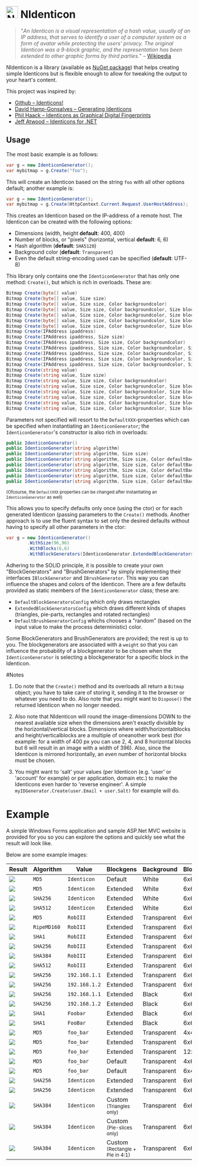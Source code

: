 <img src="http://riii.nl/nidenticonlogo" width="32" height="32" alt="NIdenticon Logo"> NIdenticon
==========

> "*An Identicon is a visual representation of a hash value, usually of an IP address, that serves to identify a user of a computer system as a form of avatar while protecting the users' privacy. The original Identicon was a 9-block graphic, and the representation has been extended to other graphic forms by third parties.*"
– [Wikipedia](http://en.wikipedia.org/wiki/Identicon)

NIdenticon is a library (available as [NuGet package](https://www.nuget.org/packages/NIdenticon)) that helps creating simple Identicons but is flexible enough to allow for tweaking the output to your heart's content.

This project was inspired by:
 * [Github – Identicons!](https://github.com/blog/1586-identicons)
 * [David Hamp-Gonsalves – Generating Identicons](http://www.davidhampgonsalves.com/Identicons)
 * [Phil Haack – Identicons as Graphical Digital Fingerprints](http://haacked.com/archive/2007/01/22/Identicons_as_Visual_Fingerprints.aspx)
 * [Jeff Atwood – Identicons for .NET](http://www.codinghorror.com/blog/2007/01/identicons-for-net.html)

## Usage

The most basic example is as follows:
```c#
var g = new IdenticonGenerator();
var mybitmap = g.Create("foo");
````

This will create an Identicon based on the string `foo` with all other options default; another example is:
```c#
var g = new IdenticonGenerator();
var mybitmap = g.Create(HttpContext.Current.Request.UserHostAddress);
````

This creates an Identicon based on the IP-address of a remote host. The Identicon can be created with the following options:

* Dimensions (width, height **default**: 400, 400)
* Number of blocks, or "pixels" (horizontal, vertical **default**: 6, 6)
* Hash algorithm (**default**: `SHA5120`)
* Background color (**default**: `Transparent`)
* Even the default string-encoding used can be specified (**default**: UTF-8)

This library only contains one the `IdenticonGenerator` that has only one method: `Create()`, but which is rich in overloads. These are:
```c#
Bitmap Create(byte[] value)
Bitmap Create(byte[] value, Size size)
Bitmap Create(byte[] value, Size size, Color backgroundcolor)
Bitmap Create(byte[] value, Size size, Color backgroundcolor, Size blocks)
Bitmap Create(byte[] value, Size size, Color backgroundcolor, Size blocks, IBlockGenerator[] blockgenerators)
Bitmap Create(byte[] value, Size size, Color backgroundcolor, Size blocks, IBlockGenerator[] blockgenerators, IBrushGenerator brushgenerator)
Bitmap Create(byte[] value, Size size, Color backgroundcolor, Size blocks, IBlockGenerator[] blockgenerators, IBrushGenerator brushgenerator, string algorithm)
Bitmap Create(IPAddress ipaddress)
Bitmap Create(IPAddress ipaddress, Size size)
Bitmap Create(IPAddress ipaddress, Size size, Color backgroundcolor)
Bitmap Create(IPAddress ipaddress, Size size, Color backgroundcolor, Size blocks)
Bitmap Create(IPAddress ipaddress, Size size, Color backgroundcolor, Size blocks, IBlockGenerator[] blockgenerators)
Bitmap Create(IPAddress ipaddress, Size size, Color backgroundcolor, Size blocks, IBlockGenerator[] blockgenerators, IBrushGenerator brushgenerator)
Bitmap Create(IPAddress ipaddress, Size size, Color backgroundcolor, Size blocks, IBlockGenerator[] blockgenerators, IBrushGenerator brushgenerator, string algorithm)
Bitmap Create(string value)
Bitmap Create(string value, Size size)
Bitmap Create(string value, Size size, Color backgroundcolor)
Bitmap Create(string value, Size size, Color backgroundcolor, Size blocks)
Bitmap Create(string value, Size size, Color backgroundcolor, Size blocks, Encoding encoding)
Bitmap Create(string value, Size size, Color backgroundcolor, Size blocks, Encoding encoding, IBlockGenerator[] blockgenerators)
Bitmap Create(string value, Size size, Color backgroundcolor, Size blocks, Encoding encoding, IBlockGenerator[] blockgenerators, IBrushGenerator brushgenerator)
Bitmap Create(string value, Size size, Color backgroundcolor, Size blocks, Encoding encoding, IBlockGenerator[] blockgenerators, IBrushGenerator brushgenerator, string algorithm)
````

Parameters not specified will resort to the `DefaultXXX`-properties which can be specified when instantiating an `IdenticonGenerator`; the `IdenticonGenerator`'s constructor is also rich in overloads:
```c#
public IdenticonGenerator()
public IdenticonGenerator(string algorithm)
public IdenticonGenerator(string algorithm, Size size)
public IdenticonGenerator(string algorithm, Size size, Color defaultBackgroundColor)
public IdenticonGenerator(string algorithm, Size size, Color defaultBackgroundColor, Size defaultBlocks)
public IdenticonGenerator(string algorithm, Size size, Color defaultBackgroundColor, Size defaultBlocks, Encoding encoding)
public IdenticonGenerator(string algorithm, Size size, Color defaultBackgroundColor, Size defaultBlocks, Encoding encoding, IBlockGenerator[] blockgenerators)
public IdenticonGenerator(string algorithm, Size size, Color defaultBackgroundColor, Size defaultBlocks, Encoding encoding, IBlockGenerator[] blockgenerators, IBrushGenerator brushgenerator)
````

<sub>(Ofcourse, the `DefaultXXX` properties can be changed after instantiating an `IdenticonGenerator` as well)</sub>

This allows you to specify defaults only once (using the ctor) or for each generated Identicon (passing parameters to the `Create()` methods. Another approach is to use the fluent syntax to set only the desired defaults without having to specify all other parameters in the ctor:

```c#
var g = new IdenticonGenerator()
        .WithSize(96,96)
        .WithBlocks(6,6)
        .WithBlockGenerators(IdenticonGenerator.ExtendedBlockGeneratorsConfig);
````

Adhering to the SOLID principle, it is possible to create your own "BlockGenerators" and "BrushGenerators" by simply implementing their interfaces `IBlockGenerator` and `IBrushGenerator`. This way you can influence the shapes and colors of the Identicon. There are a few defaults provided as static members of the `IdenticonGenerator` class; these are:

* `DefaultBlockGeneratorsConfig` which only draws rectangles
* `ExtendedBlockGeneratorsConfig` which draws different kinds of shapes (triangles, pie-parts, rectangles and rotated rectangles)
* `DefaultBrushGeneratorConfig` whichs chooses a "random" (based on the input value to make the process deterministic) color.
 
Some BlockGenerators and BrushGenerators are provided; the rest is up to you. The blockgenerators are associated with a `weight` so that you can influence the probability of a blockgenerator to be chosen when the `IdenticonGenerator` is selecting a blockgenerator for a specific block in the Identicon.

#Notes

1. Do note that the `Create()` method and its overloads all return a `Bitmap` object; you have to take care of storing it, sending it to the browser or whatever you need to do. Also note that you might want to `Dispose()` the returned Identicon when no longer needed.

2. Also note that NIdenticon will round the image-dimensions DOWN to the nearest available size when the dimensions aren't exactly divisible by the horizontal/vertical blocks. Dimensions where width/horizontalblocks and height/verticalblocks are a multiple of oneanother work best (for example: for a width of 400 px you can use 2, 4, and 8 horizontal blocks but 6 will result in an image with a width of 396). Also, since the Identicon is mirrored horizontally, an *even* number of horizontal blocks must be chosen.

3. You might want to 'salt' your values (per Identicon (e.g. 'user' or 'account' for example) or per application, domain etc.) to make the Identicons even harder to 'reverse engineer'. A simple `myIDGenerator.Create(user.Email + user.Salt)` for example will do.

# Example

A simple Windows Forms application and sample ASP.Net MVC website is provided for you so you can explore the options and quickly see what the result will look like.

Below are some example images:

Result | Algorithm | Value | Blockgens | Background | Blocks | Brush
--- | --- | --- | --- | --- | --- | ---
![](examples/ex00.png) | `MD5` | `Identicon` | Default | White | 6x6 | Static
![](examples/ex01.png) | `MD5` | `Identicon` | Extended | White | 6x6 | Static
![](examples/ex02.png) | `SHA256` | `Identicon` | Extended | White | 6x6 | Static
![](examples/ex03.png) | `SHA512` | `Identicon` | Extended | White | 6x6 | Static
![](examples/ex04.png) | `MD5` | `RobIII` | Extended | Transparent | 6x6 | Random
![](examples/ex05.png) | `RipeMD160` | `RobIII` | Extended | Transparent | 6x6 | Random
![](examples/ex06.png) | `SHA1` | `RobIII` | Extended | Transparent | 6x6 | Random
![](examples/ex07.png) | `SHA256` | `RobIII` | Extended | Transparent | 6x6 | Random
![](examples/ex08.png) | `SHA384` | `RobIII` | Extended | Transparent | 6x6 | Random
![](examples/ex09.png) | `SHA512` | `RobIII` | Extended | Transparent | 6x6 | Random
![](examples/ex10.png) | `SHA256` | `192.168.1.1` | Extended | Transparent | 6x6 | Static
![](examples/ex11.png) | `SHA256` | `192.168.1.2` | Extended | Transparent | 6x6 | Static
![](examples/ex12.png) | `SHA256` | `192.168.1.1` | Extended | Black | 6x6 | Static
![](examples/ex13.png) | `SHA256` | `192.168.1.2` | Extended | Black | 6x6 | Static
![](examples/ex14.png) | `SHA1` | `Foobar` | Extended | Black | 6x6 | Static
![](examples/ex15.png) | `SHA1` | `FooBar` | Extended | Black | 6x6 | Static
![](examples/ex16.png) | `MD5` | `foo_bar` | Extended | Transparent | 4x4 | Static
![](examples/ex17.png) | `MD5` | `foo_bar` | Extended | Transparent | 6x6 | Static
![](examples/ex18.png) | `MD5` | `foo_bar` | Extended | Transparent | 12x12 | Static
![](examples/ex19.png) | `MD5` | `foo_bar` | Default | Transparent | 4x6 | Static
![](examples/ex20.png) | `MD5` | `foo_bar` | Default | Transparent | 6x4 | Static
![](examples/ex21.png) | `SHA256` | `Identicon` | Extended | Transparent | 6x6 | Random
![](examples/ex22.png) | `SHA256` | `Identicon` | Extended | Transparent | 6x6 | Static
![](examples/ex23.png) | `SHA384` | `Identicon` | Custom<br><sub>(Triangles only)</sub> | Transparent | 6x6 | Random
![](examples/ex24.png) | `SHA384` | `Identicon` | Custom<br><sub>(Pie-slices only)</sub> | Transparent | 6x6 | Random
![](examples/ex25.png) | `SHA384` | `Identicon` | Custom<br><sub>(Rectangle + Pie in 4:1)</sub> | Transparent | 6x6 | Static
